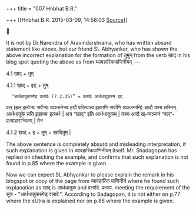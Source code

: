 +++
title = "007 Hnbhat B.R."

+++
[[Hnbhat B.R.	2015-03-09, 14:58:03 [Source](https://groups.google.com/g/samskrita/c/ubXeiOwXQ2Y)]]





It is not by Dr.Narendra of Aravindarshrama, who has written absurd statement like above, but our friend SL Abhyankar, who has shown the above incorrect explanation for the formation of तुमुन् from the verb खाद् in his blog spot quoting the above as from व्यावहारिकपाणिनीयम् ---

  

 4.1 खाद् + तुम्

  

  4.1.1 खाद् + इट् + तुम्

  

      “आर्धधातुकस्येड् वलादेः (7.2.35)” = वलादेः आर्धधातुकस्य इट्

  

  वल् (हल् इत्येभ्यः सर्वेभ्यः व्यञ्जनेभ्यः हयौ परित्यज्य इतराणि सर्वाणि व्यञ्जनानि) आदौ यस्य तस्मिन् आर्धधातुके सति इडागमः इत्यर्थः \| अत्र “खाद्” इति आर्धधातुकम् \| तस्य आदौ ख्-व्यञ्जनं “वल्”-प्रत्याहारान्वितम् \| तेन

  

  4.1.2 खाद् + इ + तुम् = खादितुम् \|

  

The above sentence is completely absurd and misleading interpretation, if such explanation is given in व्यावहारिकपाणिनीयम् itself. Mr. Shadagopan has replied on checking the example, and confirms that such explanation is not found in p.85 where the example is given.

  

Now we can expect SL Abhyankar to please explain the remark in his blogspot or copy of the page from व्यावहारिकं पाणिनीयं where he found such explanation as खाद् is आर्धधातुक and वलादि. प्रत्यय. meeting the requirement of the सूत्र - "आर्धधातुकस्येड् वलादेः". According to Sadagopan, it is not either on p.77 where the sUtra is explained nor on p.88 where the example is given.

  

  

